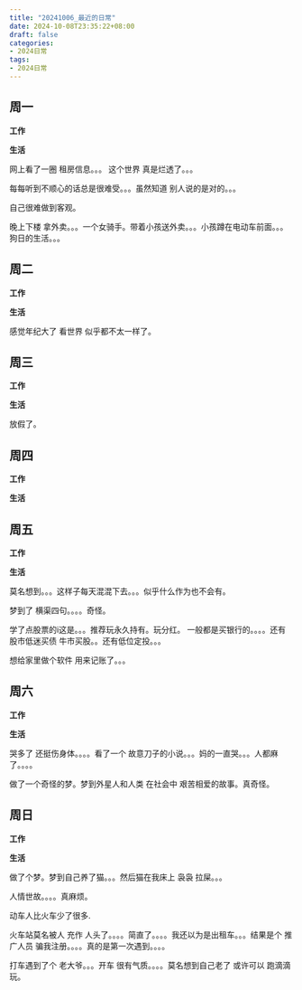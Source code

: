 ```yaml
---
title: "20241006_最近的日常"
date: 2024-10-08T23:35:22+08:00
draft: false
categories:
- 2024日常
tags:
- 2024日常
---
```



## 周一

**工作**



**生活**

网上看了一圈 租房信息。。。 这个世界 真是烂透了。。。

每每听到不顺心的话总是很难受。。。虽然知道 别人说的是对的。。。

自己很难做到客观。

晚上下楼 拿外卖。。。一个女骑手。带着小孩送外卖。。。小孩蹲在电动车前面。。。 狗日的生活。。。

## 周二

**工作**



**生活**

感觉年纪大了 看世界 似乎都不太一样了。

## 周三


**工作**



**生活**

放假了。

## 周四


**工作**



**生活**


## 周五


**工作**



**生活**

莫名想到。。。这样子每天混混下去。。。似乎什么作为也不会有。

梦到了 横渠四句。。。。奇怪。

学了点股票的i这是。。。推荐玩永久持有。玩分红。 一般都是买银行的。。。。还有股市低迷买债 牛市买股。。还有低位定投。。。

想给家里做个软件 用来记账了。。。


## 周六


**工作**



**生活**

哭多了 还挺伤身体。。。。看了一个 故意刀子的小说。。。妈的一直哭。。。人都麻了。。。。

做了一个奇怪的梦。梦到外星人和人类 在社会中 艰苦相爱的故事。真奇怪。

## 周日


**工作**



**生活**

做了个梦。梦到自己养了猫。。。然后猫在我床上 袅袅 拉屎。。。

人情世故。。。。真麻烦。

动车人比火车少了很多.

火车站莫名被人 充作 人头了。。。。简直了。。。。我还以为是出租车。。。结果是个 推广人员 骗我注册。。。。真的是第一次遇到。。。。

打车遇到了个 老大爷。。。开车 很有气质。。。。莫名想到自己老了 或许可以 跑滴滴玩。


